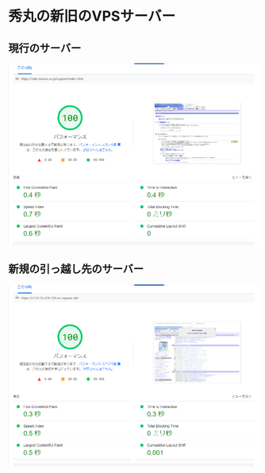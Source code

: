 # 秀丸の新旧のVPSサーバー

## 現行のサーバー
![現行のサーバー](server_old.png "現行")

## 新規の引っ越し先のサーバー
![新規のサーバー](server_new.png "新規")
